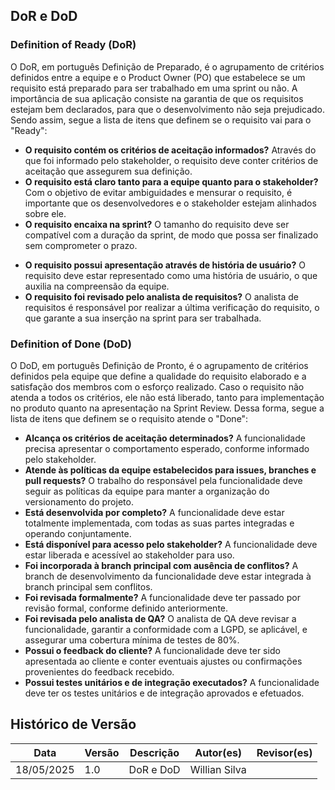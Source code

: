 ## DoR e DoD

### Definition of Ready (DoR) 
O DoR, em português Definição de Preparado, é o agrupamento de critérios definidos entre a equipe e o Product Owner (PO) que estabelece se 
um requisito está preparado para ser trabalhado em uma sprint ou não. A importância de sua aplicação consiste na garantia de que os 
requisitos estejam bem declarados, para que o desenvolvimento não seja prejudicado. Sendo assim, segue a lista de itens que definem se o 
requisito vai para o "Ready":

- **O requisito contém os critérios de aceitação informados?** Através do que foi informado pelo stakeholder, o requisito deve conter critérios de aceitação que assegurem sua definição.
- **O requisito está claro tanto para a equipe quanto para o stakeholder?** Com o objetivo de evitar ambiguidades e mensurar o requisito, é importante que os desenvolvedores e o stakeholder estejam alinhados sobre ele.
- **O requisito encaixa na sprint?** O tamanho do requisito deve ser compatível com a duração da sprint, de modo que possa ser finalizado sem comprometer o prazo.
<!-- - **O requisito tem o seu tipo de revisão explicitado: formal, informal?** O tipo de revisão, formal ou informal, deve estar explicitado com base nos critérios de aceitação, para que o processo de verificação adequado possa ser executado. -->
- **O requisito possui apresentação através de história de usuário?** O requisito deve estar representado como uma história de usuário, o que auxilia na compreensão da equipe.
- **O requisito foi revisado pelo analista de requisitos?** O analista de requisitos é responsável por realizar a última verificação do requisito, o que garante a sua inserção na sprint para ser trabalhada.

### Definition of Done (DoD) 
O DoD, em português Definição de Pronto, é o agrupamento de critérios definidos pela equipe que define a qualidade do requisito elaborado
e a satisfação dos membros com o esforço realizado. Caso o requisito não atenda a todos os critérios, ele não está liberado, tanto para 
implementação no produto quanto na apresentação na Sprint Review. Dessa forma, segue a lista de itens que definem se o requisito atende 
o "Done":

- **Alcança os critérios de aceitação determinados?** A funcionalidade precisa apresentar o comportamento esperado, conforme informado pelo stakeholder.
- **Atende às políticas da equipe estabelecidos para issues, branches e pull requests?** O trabalho do responsável pela funcionalidade deve seguir as políticas da equipe para manter a organização do versionamento do projeto.
- **Está desenvolvida por completo?** A funcionalidade deve estar totalmente implementada, com todas as suas partes integradas e operando conjuntamente.
- **Está disponível para acesso pelo stakeholder?** A funcionalidade deve estar liberada e acessível ao stakeholder para uso.
- **Foi incorporada à branch principal com ausência de conflitos?** A branch de desenvolvimento da funcionalidade deve estar integrada à branch principal sem conflitos.
- **Foi revisada formalmente?** A funcionalidade deve ter passado por revisão formal, conforme definido anteriormente.
- **Foi revisada pelo analista de QA?** O analista de QA deve revisar a funcionalidade, garantir a conformidade com a LGPD, se aplicável, e assegurar uma cobertura mínima de testes de 80%.
- **Possui o feedback do cliente?** A funcionalidade deve ter sido apresentada ao cliente e conter eventuais ajustes ou confirmações provenientes do feedback recebido.
- **Possui testes unitários e de integração executados?** A funcionalidade deve ter os testes unitários e de integração aprovados e efetuados.

## Histórico de Versão
Data     | Versão | Descrição | Autor(es) | Revisor(es)
-------- | ------ | --------- | ----- | ---------
18/05/2025 | 1.0 | DoR e DoD | Willian Silva | |
